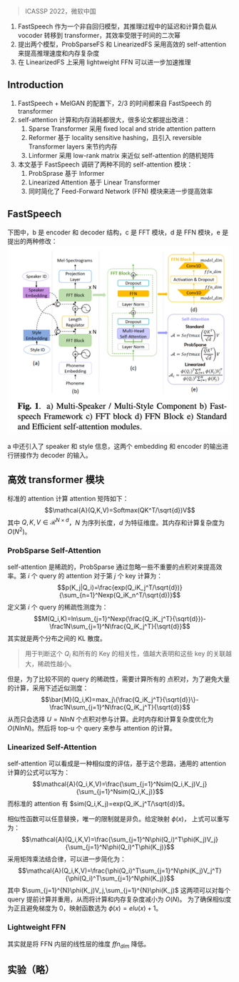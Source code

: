 > ICASSP 2022，微软中国

1. FastSpeech 作为一个非自回归模型，其推理过程中的延迟和计算负载从 vocoder 转移到 transformer，其效率受限于时间的二次幂
2. 提出两个模型，ProbSparseFS 和 LinearizedFS 采用高效的 self-attention 来提高推理速度和内存复杂度
3. 在 LinearizedFS 上采用 lightweight FFN 可以进一步加速推理

## Introduction

1. FastSpeech + MelGAN 的配置下，2/3 的时间都来自 FastSpeech 的transformer
2. self-attention 计算和内存消耗都很大，很多论文都提出改进：
	1. Sparse Transformer 采用 ﬁxed local and stride attention pattern
	2. Reformer 基于 locality sensitive hashing，且引入 reversible Transformer layers 来节约内存
	3. Linformer 采用 low-rank matrix 来近似 self-attention 的随机矩阵
3. 本文基于 FastSpeech 调研了两种不同的 self-attention 模块：
	1. ProbSprase 基于 Informer
	2.  Linearized Attention 基于 Linear Transformer 
	3. 同时简化了 Feed-Forward Network (FFN) 模块来进一步提高效率

## FastSpeech

下图中，b 是 encoder 和 decoder 结构，c 是 FFT 模块，d 是 FFN 模块，e 是提出的两种修改：
![](image/Pasted%20image%2020240121153549.png)

a 中还引入了 speaker 和 style 信息，这两个 embedding 和 encoder 的输出进行拼接作为 decoder 的输入。

## 高效 transformer 模块

标准的 attention 计算 attention 矩阵如下：
$$\mathcal{A}(Q,K,V)=Softmax(QK^T/\sqrt{d})V$$
其中 $Q,K,V\in\mathcal{R}^{N\times d}$，$N$ 为序列长度，$d$ 为特征维度。其内存和计算复杂度为 $O(N^2)$。

### ProbSparse Self-Attention

self-attention 是稀疏的，ProbSparse 通过忽略一些不重要的点积对来提高效率。第 $i$ 个 query 的 attention 对于第 $j$ 个 key 计算为：
$$p(K_j|Q_i)=\frac{exp(Q_iK_j^T/\sqrt{d})}{\sum_{n=1}^Nexp(Q_iK_n^T/\sqrt{d})}$$
定义第 $i$ 个 query 的稀疏性测度为：
$$M(Q_i,K)=ln\sum_{j=1}^Nexp(\frac{Q_iK_j^T}{\sqrt{d}})-\frac1N\sum_{j=1}^N\frac{Q_iK_j^T}{\sqrt{d}}$$
其实就是两个分布之间的 KL 散度。
> 用于判断这个 $Q_i$ 和所有的 Key 的相关性，值越大表明和这些 key 的关联越大，稀疏性越小。

但是，为了比较不同的 query 的稀疏性，需要计算所有的 点积对，为了避免大量的计算，采用下述近似测度：
$$\bar{M}(Q_i,K)=max_j\{\frac{Q_iK_j^T}{\sqrt{d}}\}-\frac1N\sum_{j=1}^N\frac{Q_iK_j^T}{\sqrt{d}}$$
从而只会选择 $U=NlnN$ 个点积对参与计算。此时内存和计算复杂度优化为 $O(NlnN)$。然后将 top-u 个 query 来参与 attention 的计算。

### Linearized Self-Attention

self-attention 可以看成是一种相似度的评估，基于这个思路，通用的 attention 计算的公式可以写为：
$$\mathcal{A}(Q_i,K,V)=\frac{\sum_{j=1}^Nsim(Q_i,K_j)V_j}{\sum_{j=1}^Nsim(Q_i,K_j)}$$
而标准的 attention 有 $sim(Q_i,K_j)=exp(Q_iK_j^T/\sqrt{d})$。

相似性函数可以任意替换，唯一的限制就是非负。给定映射 $\phi(x)$， 上式可以重写为：
$$\mathcal{A}(Q_i,K,V)=\frac{\sum_{j=1}^N\phi(Q_i)^T\phi(K_j)V_j}{\sum_{j=1}^N\phi(Q_i)^T\phi(K_j)}$$
采用矩阵乘法结合律，可以进一步简化为：
$$\mathcal{A}(Q_i,K,V)=\frac{\phi(Q_i)^T\sum_{j=1}^N\phi(K_j)V_j^T}{\phi(Q_i)^T\sum_{j=1}^N\phi(K_j)}$$
其中 $\sum_{j=1}^{N}\phi(K_j)V_j,\sum_{j=1}^{N}\phi(K_j)$ 这两项可以对每个 query 提前计算并重用，从而将计算和内存复杂度减小为 ${O(N)}$。 为了确保相似度为正且避免梯度为 0，映射函数选为 $\phi(x)=elu(x)+1$。

### Lightweight FFN

其实就是将 FFN 内层的线性层的维度 $ffn_{dim}$ 降低。

## 实验（略）